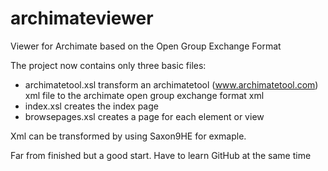 # archimateviewer
Viewer for Archimate based on the Open Group Exchange Format

The project now contains only three basic files:
- archimatetool.xsl transform an archimatetool (www.archimatetool.com) xml file to the archimate open group exchange format xml
- index.xsl creates the index page
- browsepages.xsl creates a page for each element or view 

Xml can be transformed by using Saxon9HE for exmaple.

Far from finished but a good start. Have to learn GitHub at the same time

